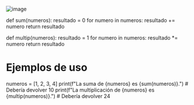 
![image](https://github.com/user-attachments/assets/2407fe8f-dccc-4525-ae0d-c18155935c5c)

def sum(numeros):
    resultado = 0
    for numero in numeros:
        resultado += numero
    return resultado

def multip(numeros):
    resultado = 1
    for numero in numeros:
        resultado *= numero
    return resultado

# Ejemplos de uso
numeros = [1, 2, 3, 4]
print(f"La suma de {numeros} es {sum(numeros)}.")  # Debería devolver 10
print(f"La multiplicación de {numeros} es {multip(numeros)}.")  # Debería devolver 24

